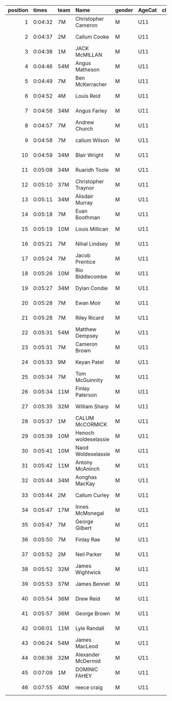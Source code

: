 |   position | times   | team   | Name                 | gender   | AgeCat   |   clubnumber | Club name            | Website                               |
|-----------:|:--------|:-------|:---------------------|:---------|:---------|-------------:|:---------------------|:--------------------------------------|
|          1 | 0:04:32 | 7M     | Christopher Cameron  | M        | U11      |            7 | Giffnock North AC    | https://www.giffnocknorth.co.uk/      |
|          2 | 0:04:37 | 2M     | Callum Cooke         | M        | U11      |            2 | Kilmarnock H&AC      | http://www.kilmarnockharriers.com/    |
|          3 | 0:04:38 | 1M     | JACK McMILLAN        | M        | U11      |            1 | East Kilbride AC     | http://www.ekac.org.uk/               |
|          4 | 0:04:46 | 54M    | Angus Matheson       | M        | U11      |           54 | VP-Glasgow           | https://www.vp-glasgow.com            |
|          5 | 0:04:49 | 7M     | Ben McKerracher      | M        | U11      |            7 | Giffnock North AC    | https://www.giffnocknorth.co.uk/      |
|          6 | 0:04:52 | 4M     | Louis Reid           | M        | U11      |            4 | Inverclyde AC        | https://www.inverclydeac.org/         |
|          7 | 0:04:56 | 34M    | Angus Farley         | M        | U11      |           34 | Kilbarchan AAC       | https://kilbarchanaac.org.uk/         |
|          8 | 0:04:57 | 7M     | Andrew Church        | M        | U11      |            7 | Giffnock North AC    | https://www.giffnocknorth.co.uk/      |
|          9 | 0:04:58 | 7M     | callum Wilson        | M        | U11      |            7 | Giffnock North AC    | https://www.giffnocknorth.co.uk/      |
|         10 | 0:04:59 | 34M    | Blair Wright         | M        | U11      |           34 | Kilbarchan AAC       | https://kilbarchanaac.org.uk/         |
|         11 | 0:05:08 | 34M    | Ruaridh Toole        | M        | U11      |           34 | Kilbarchan AAC       | https://kilbarchanaac.org.uk/         |
|         12 | 0:05:10 | 37M    | Christopher Traynor  | M        | U11      |           37 | Law & District AAC   | http://www.lawaac.co.uk/              |
|         13 | 0:05:11 | 34M    | Alisdair Murray      | M        | U11      |           34 | Kilbarchan AAC       | https://kilbarchanaac.org.uk/         |
|         14 | 0:05:18 | 7M     | Euan Boothman        | M        | U11      |            7 | Giffnock North AC    | https://www.giffnocknorth.co.uk/      |
|         15 | 0:05:19 | 10M    | Louis Millican       | M        | U11      |           10 | Shettleston Harriers | http://shettlestonharriers.org.uk/    |
|         16 | 0:05:21 | 7M     | Nihal Lindsey        | M        | U11      |            7 | Giffnock North AC    | https://www.giffnocknorth.co.uk/      |
|         17 | 0:05:24 | 7M     | Jacob Prentice       | M        | U11      |            7 | Giffnock North AC    | https://www.giffnocknorth.co.uk/      |
|         18 | 0:05:26 | 10M    | Rio Biddlecombe      | M        | U11      |           10 | Shettleston Harriers | http://shettlestonharriers.org.uk/    |
|         19 | 0:05:27 | 34M    | Dylan Condie         | M        | U11      |           34 | Kilbarchan AAC       | https://kilbarchanaac.org.uk/         |
|         20 | 0:05:28 | 7M     | Ewan Moir            | M        | U11      |            7 | Giffnock North AC    | https://www.giffnocknorth.co.uk/      |
|         21 | 0:05:28 | 7M     | Riley Ricard         | M        | U11      |            7 | Giffnock North AC    | https://www.giffnocknorth.co.uk/      |
|         22 | 0:05:31 | 54M    | Matthew Dempsey      | M        | U11      |           54 | VP-Glasgow           | https://www.vp-glasgow.com            |
|         23 | 0:05:31 | 7M     | Cameron Brown        | M        | U11      |            7 | Giffnock North AC    | https://www.giffnocknorth.co.uk/      |
|         24 | 0:05:33 | 9M     | Keyan Patel          | M        | U11      |            9 | Garscube Harriers    | https://www.garscubeharriers.org.uk/  |
|         25 | 0:05:34 | 7M     | Tom McGuinnity       | M        | U11      |            7 | Giffnock North AC    | https://www.giffnocknorth.co.uk/      |
|         26 | 0:05:34 | 11M    | Finlay Paterson      | M        | U11      |           11 | Airdrie Harriers     | http://airdrieharriers.org/           |
|         27 | 0:05:35 | 32M    | William Sharp        | M        | U11      |           32 | Helensburgh AAC      | https://www.helensburghaac.com/       |
|         28 | 0:05:37 | 1M     | CALUM McCORMICK      | M        | U11      |            1 | East Kilbride AC     | http://www.ekac.org.uk/               |
|         29 | 0:05:39 | 10M    | Henoch woldeselassie | M        | U11      |           10 | Shettleston Harriers | http://shettlestonharriers.org.uk/    |
|         30 | 0:05:41 | 10M    | Naod Woldeselassie   | M        | U11      |           10 | Shettleston Harriers | http://shettlestonharriers.org.uk/    |
|         31 | 0:05:42 | 11M    | Antony McAninch      | M        | U11      |           11 | Airdrie Harriers     | http://airdrieharriers.org/           |
|         32 | 0:05:44 | 34M    | Aonghas MacKay       | M        | U11      |           34 | Kilbarchan AAC       | https://kilbarchanaac.org.uk/         |
|         33 | 0:05:44 | 2M     | Callum Curley        | M        | U11      |            2 | Kilmarnock H&AC      | http://www.kilmarnockharriers.com/    |
|         34 | 0:05:47 | 17M    | Innes McMonegal      | M        | U11      |           17 | Calderglen Harriers  | http://www.calderglenharriers.org.uk/ |
|         35 | 0:05:47 | 7M     | George Gilbert       | M        | U11      |            7 | Giffnock North AC    | https://www.giffnocknorth.co.uk/      |
|         36 | 0:05:50 | 7M     | Finlay Rae           | M        | U11      |            7 | Giffnock North AC    | https://www.giffnocknorth.co.uk/      |
|         37 | 0:05:52 | 2M     | Neil Parker          | M        | U11      |            2 | Kilmarnock H&AC      | http://www.kilmarnockharriers.com/    |
|         38 | 0:05:52 | 32M    | James Wightwick      | M        | U11      |           32 | Helensburgh AAC      | https://www.helensburghaac.com/       |
|         39 | 0:05:53 | 37M    | James Bennet         | M        | U11      |           37 | Law & District AAC   | http://www.lawaac.co.uk/              |
|         40 | 0:05:54 | 36M    | Drew Reid            | M        | U11      |           36 | Larkhall YMCA        | https://www.larkhallymcaharriers.org  |
|         41 | 0:05:57 | 36M    | George Brown         | M        | U11      |           36 | Larkhall YMCA        | https://www.larkhallymcaharriers.org  |
|         42 | 0:06:01 | 11M    | Lyle Randall         | M        | U11      |           11 | Airdrie Harriers     | http://airdrieharriers.org/           |
|         43 | 0:06:24 | 54M    | James MacLeod        | M        | U11      |           54 | VP-Glasgow           | https://www.vp-glasgow.com            |
|         44 | 0:06:36 | 32M    | Alexander McDermid   | M        | U11      |           32 | Helensburgh AAC      | https://www.helensburghaac.com/       |
|         45 | 0:07:09 | 1M     | DOMINIC FAHEY        | M        | U11      |            1 | East Kilbride AC     | http://www.ekac.org.uk/               |
|         46 | 0:07:55 | 40M    | reece craig          | M        | U11      |           40 | Motherwell AC        | https://motherwellac.com/             |